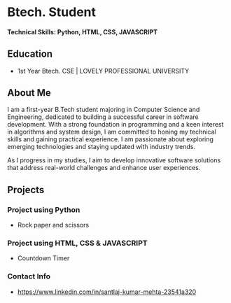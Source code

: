 # Btech. Student

#### Technical Skills: Python, HTML, CSS, JAVASCRIPT

## Education
- 1st Year Btech. CSE | LOVELY PROFESSIONAL UNIVERSITY

## About Me

 I am a first-year B.Tech student majoring in Computer Science and Engineering, dedicated to building a successful career in software development. With a strong foundation in programming and a keen interest in algorithms and system design, I am committed to honing my technical skills and gaining practical experience. I am passionate about exploring emerging technologies and staying updated with industry trends.

As I progress in my studies, I aim to develop innovative software solutions that address real-world challenges and enhance user experiences.
           		

## Projects
### Project using Python
- Rock paper and scissors

### Project using HTML, CSS & JAVASCRIPT
- Countdown Timer


### Contact Info
- https://www.linkedin.com/in/santlaj-kumar-mehta-23541a320
